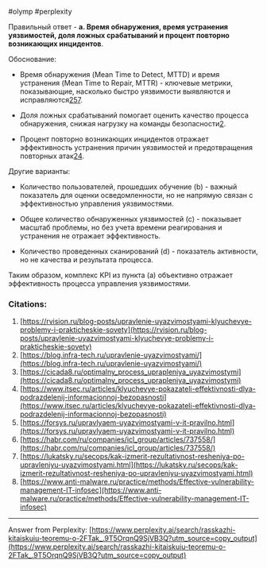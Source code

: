 #olymp #perplexity

Правильный ответ - **a. Время обнаружения, время устранения уязвимостей, доля ложных срабатываний и процент повторно возникающих инцидентов**.

Обоснование:

- Время обнаружения (Mean Time to Detect, MTTD) и время устранения (Mean Time to Repair, MTTR) - ключевые метрики, показывающие, насколько быстро уязвимости выявляются и исправляются[2](https://blog.infra-tech.ru/upravlenie-uyazvimostyami/)[5](https://forsys.ru/upravlyaem-uyazvimostyami-v-it-pravilno.html)[7](https://lukatsky.ru/secops/kak-izmerit-rezultativnost-resheniya-po-upravleniyu-uyazvimostyami.html).
    
- Доля ложных срабатываний помогает оценить качество процесса обнаружения, снижая нагрузку на команды безопасности[2](https://blog.infra-tech.ru/upravlenie-uyazvimostyami/).
    
- Процент повторно возникающих инцидентов отражает эффективность устранения причин уязвимостей и предотвращения повторных атак[2](https://blog.infra-tech.ru/upravlenie-uyazvimostyami/)[4](https://www.itsec.ru/articles/klyuchevye-pokazateli-effektivnosti-dlya-podrazdelenij-informacionnoj-bezopasnosti).
    

Другие варианты:

- Количество пользователей, прошедших обучение (b) - важный показатель для оценки осведомленности, но не напрямую связан с эффективностью управления уязвимостями.
    
- Общее количество обнаруженных уязвимостей (c) - показывает масштаб проблемы, но без учета времени реагирования и устранения не отражает эффективность.
    
- Количество проведенных сканирований (d) - показатель активности, но не качества и результата процесса.
    

Таким образом, комплекс KPI из пункта (a) объективно отражает эффективность процесса управления уязвимостями.

### Citations:

1. [https://rvision.ru/blog-posts/upravlenie-uyazvimostyami-klyuchevye-problemy-i-prakticheskie-sovety](https://rvision.ru/blog-posts/upravlenie-uyazvimostyami-klyuchevye-problemy-i-prakticheskie-sovety)
2. [https://blog.infra-tech.ru/upravlenie-uyazvimostyami/](https://blog.infra-tech.ru/upravlenie-uyazvimostyami/)
3. [https://cicada8.ru/optimalny_process_uprapleniya_uyazvimostymi](https://cicada8.ru/optimalny_process_uprapleniya_uyazvimostymi)
4. [https://www.itsec.ru/articles/klyuchevye-pokazateli-effektivnosti-dlya-podrazdelenij-informacionnoj-bezopasnosti](https://www.itsec.ru/articles/klyuchevye-pokazateli-effektivnosti-dlya-podrazdelenij-informacionnoj-bezopasnosti)
5. [https://forsys.ru/upravlyaem-uyazvimostyami-v-it-pravilno.html](https://forsys.ru/upravlyaem-uyazvimostyami-v-it-pravilno.html)
6. [https://habr.com/ru/companies/icl_group/articles/737558/](https://habr.com/ru/companies/icl_group/articles/737558/)
7. [https://lukatsky.ru/secops/kak-izmerit-rezultativnost-resheniya-po-upravleniyu-uyazvimostyami.html](https://lukatsky.ru/secops/kak-izmerit-rezultativnost-resheniya-po-upravleniyu-uyazvimostyami.html)
8. [https://www.anti-malware.ru/practice/methods/Effective-vulnerability-management-IT-infosec](https://www.anti-malware.ru/practice/methods/Effective-vulnerability-management-IT-infosec)

---

Answer from Perplexity: [https://www.perplexity.ai/search/rasskazhi-kitaiskuiu-teoremu-o-2FTak_.9T5OrqnQ9SjVB3Q?utm_source=copy_output](https://www.perplexity.ai/search/rasskazhi-kitaiskuiu-teoremu-o-2FTak_.9T5OrqnQ9SjVB3Q?utm_source=copy_output)